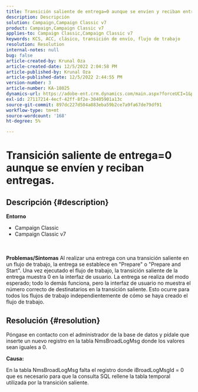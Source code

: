 ```yaml
---
title: Transición saliente de entrega=0 aunque se envíen y reciban entregas.
description: Descripción
solution: Campaign,Campaign Classic v7
product: Campaign,Campaign Classic v7
applies-to: Campaign Classic,Campaign Classic v7
keywords: KCS, ACC, clásico, transición de envío, flujo de trabajo
resolution: Resolution
internal-notes: null
bug: false
article-created-by: Krunal Oza
article-created-date: 12/5/2022 2:04:58 PM
article-published-by: Krunal Oza
article-published-date: 12/5/2022 2:44:55 PM
version-number: 3
article-number: KA-18025
dynamics-url: https://adobe-ent.crm.dynamics.com/main.aspx?forceUCI=1&pagetype=entityrecord&etn=knowledgearticle&id=adaee7c7-a574-ed11-81aa-6045bd006c82
exl-id: 27117214-4ecf-42ff-8f2e-30405901a13c
source-git-commit: 897dc227d504a883eba59b2ce7a9fa67de79df91
workflow-type: tm+mt
source-wordcount: '168'
ht-degree: 5%

---
```


# Transición saliente de entrega=0 aunque se envíen y reciban entregas.

## Descripción {#description}

<b>Entorno</b>
- Campaign Classic
- Campaign Classic v7

<br> <br><b>Problemas/Síntomas</b>
Al realizar una entrega con una transición saliente en un flujo de trabajo, la entrega se establece en &quot;Prepare&quot; o &quot;Prepare and Start&quot;. Una vez ejecutado el flujo de trabajo, la transición saliente de la entrega muestra 0 en la interfaz de usuario. La entrega se realiza del modo esperado; todo lo demás funciona, pero la interfaz de usuario no muestra el número correcto de destinatarios en la transición saliente. Esto ocurre para todos los flujos de trabajo independientemente de cómo se haya creado el flujo de trabajo.




## Resolución {#resolution}


Póngase en contacto con el administrador de la base de datos y pídale que inserte un nuevo registro en la tabla NmsBroadLogMsg donde los valores sean iguales a 0.



<b>Causa:</b>

En la tabla NmsBroadLogMsg falta el registro donde iBroadLogMsgId = 0 que es necesario para que la consulta SQL rellene la tabla temporal utilizada por la transición saliente.
